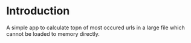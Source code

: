 # Introduction
A simple app to calculate topn of most occured urls in a large file which cannot be loaded to memory directly.
